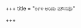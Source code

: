 +++
title = "೦೯೪ ಅರಿದು ಮೌನವೊ"

+++
<div class="audioEmbed"  src="https://archive.org/download/kumAra-vyAsa-bhArata_kaGaPa_with_metadata/02_sabhA__14__094_aridu_maunavo.mp3" caption="ಗ-ಪ"></div>